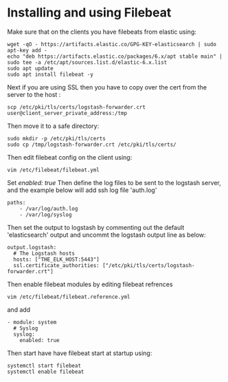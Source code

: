 # Installing and using Filebeat

Make sure that on the clients you have filebeats from elastic using:
```
wget -qO - https://artifacts.elastic.co/GPG-KEY-elasticsearch | sudo apt-key add -
echo "deb https://artifacts.elastic.co/packages/6.x/apt stable main" | sudo tee -a /etc/apt/sources.list.d/elastic-6.x.list
sudo apt update
sudo apt install filebeat -y
```

Next if you are using SSL then you have to copy over the cert from the server to the host :
```
scp /etc/pki/tls/certs/logstash-forwarder.crt user@client_server_private_address:/tmp
```
Then move it to a safe directory:
```
sudo mkdir -p /etc/pki/tls/certs
sudo cp /tmp/logstash-forwarder.crt /etc/pki/tls/certs/
```

Then edit filebeat config on the client using:
```
vim /etc/filebeat/filebeat.yml
```
Set *enabled: true* 
Then define the log files to be sent to the logstash server, and the example below will add ssh log file 'auth.log'
```
paths:
    - /var/log/auth.log
    - /var/log/syslog
```
Then set the output to logstash by commenting out the default 'elasticsearch' output and uncommt the logstash output line as below:
```
output.logstash:
  # The Logstash hosts
  hosts: ["THE_ELK_HOST:5443"]
  ssl.certificate_authorities: ["/etc/pki/tls/certs/logstash-forwarder.crt"]
```

Then enable filebeat modules by editing filebeat refrences
```
vim /etc/filebeat/filebeat.reference.yml
```
and add
```
- module: system
  # Syslog
  syslog:
    enabled: true
```
Then start have have filebeat start at startup using:
```
systemctl start filebeat
systemctl enable filebeat
```
